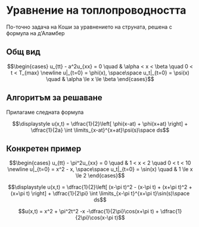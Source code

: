 # Уравнение на топлопроводността

По-точно задача на Коши за уравнението на струната, решенa с формула на д'Аламбер

## Общ вид

```math
\begin{cases}
u_{tt} - a^2u_{xx} = 0 \quad & \alpha < x < \beta \quad 0 < t < T_{max} \newline
u|_{t=0} = \phi(x), \space\space u_t|_{t=0} = \psi(x) \quad & \alpha \le x \le \beta
\end{cases}
```

## Алгоритъм за решаване

Прилагаме следната формула

$$\displaystyle u(x,t) = \dfrac{1}{2}\left[ \phi(x-at) + \phi(x+at) \right] + \dfrac{1}{2a} \int \limits_{x-at}^{x+at}\psi(s)\space ds$$

## Конкретен пример

```math
\begin{cases}
u_{tt} - \pi^2u_{xx} = 0 \quad & 1 < x < 2 \quad 0 < t < 10 \newline
u|_{t=0} = x^2 - x, \space\space u_t|_{t=0} = \sin(x) \quad & 1 \le x \le 2
\end{cases}
```

$$\displaystyle u(x,t) = \dfrac{1}{2}\left[ (x-\pi t)^2 - (x-\pi t) + (x+\pi t)^2 + (x+\pi t) \right] + \dfrac{1}{2\pi} \int \limits_{x-\pi t}^{x+\pi t}\sin(s)\space ds$$

$$u(x,t) = x^2 + \pi^2t^2 -x -\dfrac{1}{2\pi}\cos(x+\pi t) + \dfrac{1}{2\pi}\cos(x-\pi t)$$